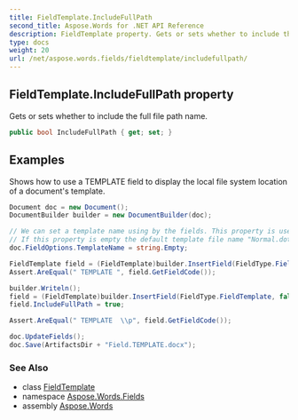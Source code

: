 ```yaml
---
title: FieldTemplate.IncludeFullPath
second_title: Aspose.Words for .NET API Reference
description: FieldTemplate property. Gets or sets whether to include the full file path name in C#.
type: docs
weight: 20
url: /net/aspose.words.fields/fieldtemplate/includefullpath/
---
```

## FieldTemplate.IncludeFullPath property

Gets or sets whether to include the full file path name.

```csharp
public bool IncludeFullPath { get; set; }
```

## Examples

Shows how to use a TEMPLATE field to display the local file system location of a document's template.

```csharp
Document doc = new Document();
DocumentBuilder builder = new DocumentBuilder(doc);

// We can set a template name using by the fields. This property is used when the "doc.AttachedTemplate" is empty.
// If this property is empty the default template file name "Normal.dotm" is used.
doc.FieldOptions.TemplateName = string.Empty;

FieldTemplate field = (FieldTemplate)builder.InsertField(FieldType.FieldTemplate, false);
Assert.AreEqual(" TEMPLATE ", field.GetFieldCode());

builder.Writeln();
field = (FieldTemplate)builder.InsertField(FieldType.FieldTemplate, false);
field.IncludeFullPath = true;

Assert.AreEqual(" TEMPLATE  \\p", field.GetFieldCode());

doc.UpdateFields();
doc.Save(ArtifactsDir + "Field.TEMPLATE.docx");
```

### See Also

* class [FieldTemplate](../)
* namespace [Aspose.Words.Fields](../../fieldtemplate/)
* assembly [Aspose.Words](../../../)
